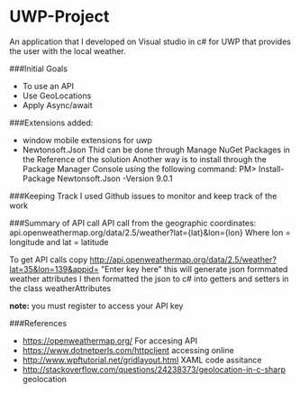 # UWP-Project
An application that I developed on Visual studio in c# for UWP that provides the user with the local weather.

###Initial Goals
- To use an API
- Use GeoLocations
- Apply Async/await

###Extensions
added:
- window mobile extensions for uwp
- Newtonsoft.Json
Thid can be done through Manage NuGet Packages in the Reference of the solution Another way is to install through the Package Manager Console using the following command: PM> Install-Package Newtonsoft.Json -Version 9.0.1

###Keeping Track
I used Github issues to monitor and keep track of the work 

###Summary of API call
API call from the geographic coordinates: api.openweathermap.org/data/2.5/weather?lat={lat}&lon={lon}
Where lon = longitude and lat = latitude

To get API calls copy http://api.openweathermap.org/data/2.5/weather?lat=35&lon=139&appid= "Enter key here"
this will generate json formmated weather attributes
I then formatted the json to c# into getters and setters in the class weatherAttributes

**note:** you must register to access your API key


###References
- https://openweathermap.org/ For accesing API
- https://www.dotnetperls.com/httpclient accessing online
- http://www.wpftutorial.net/gridlayout.html  XAML code assitance
- http://stackoverflow.com/questions/24238373/geolocation-in-c-sharp geolocation
